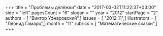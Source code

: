 +++
title = "Проблемы делёжки"
date = "2017-03-02T11:22:37+03:00"
side = "left"
pagesCount = "6"
slogan = ""
year = "2012"
startPage = "2"
authors = [ "Виктор Уфнаровский",]
issues = [ "2012_11",]
illustrators = [ "Леонид Гамарц",]
month = "11"
rubrics = [ "Математические сказки",]
+++
